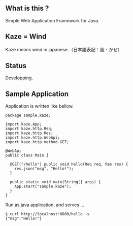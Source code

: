 ## What is this ?
Simple Web Application Framework for Java.


## Kaze = Wind
Kaze means wind in japanese.（日本語表記：風・かぜ）


## Status
Developping. 


## Sample Application
Application is written like bellow.

```
package sample.kaze;

import kaze.App;
import kaze.http.Req;
import kaze.http.Res;
import kaze.http.WebApi;
import kaze.http.method.GET;

@WebApi
public class Main {
  
  @GET("/hello") public void hello(Req req, Res res) {
    res.json("msg", "Hello!");
  }
   
  public static void main(String[] args) {
    App.start("sample.kaze");
  }
}
```

Run as java application, and serves ...

```
$ curl http://localhost:8080/hello -s
{"msg":"Hello!"}
```

